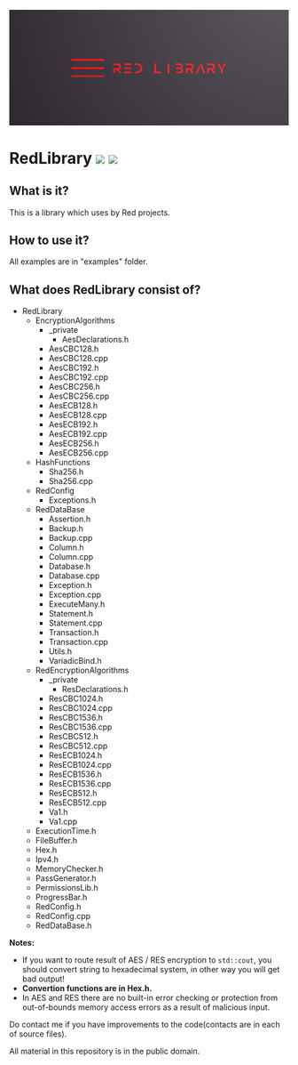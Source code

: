 ![plot](./RedLibrary_logo.png)

# RedLibrary [![](https://img.shields.io/apm/l/vim-mode)](https://github.com/Red-company/RES_Implementation/blob/main/LICENSE.md) [![](https://img.shields.io/github/repo-size/Red-company/RedLibrary)](https://github.com/Red-company/RedLibrary)

## What is it?

This is a library which uses by Red projects.

## How to use it?

All examples are in "examples" folder.

## What does RedLibrary consist of?

* RedLibrary
  * EncryptionAlgorithms
    * _private
      * AesDeclarations.h
    * AesCBC128.h
    * AesCBC128.cpp
    * AesCBC192.h
    * AesCBC192.cpp
    * AesCBC256.h
    * AesCBC256.cpp
    * AesECB128.h
    * AesECB128.cpp
    * AesECB192.h
    * AesECB192.cpp
    * AesECB256.h
    * AesECB256.cpp
  * HashFunctions
    * Sha256.h
    * Sha256.cpp
  * RedConfig
    * Exceptions.h
  * RedDataBase
    * Assertion.h
    * Backup.h
    * Backup.cpp
    * Column.h
    * Column.cpp
    * Database.h
    * Database.cpp
    * Exception.h
    * Exception.cpp
    * ExecuteMany.h
    * Statement.h
    * Statement.cpp
    * Transaction.h
    * Transaction.cpp
    * Utils.h
    * VariadicBind.h
  * RedEncryptionAlgorithms
    * _private
      * ResDeclarations.h
    * ResCBC1024.h
    * ResCBC1024.cpp
    * ResCBC1536.h
    * ResCBC1536.cpp
    * ResCBC512.h
    * ResCBC512.cpp
    * ResECB1024.h
    * ResECB1024.cpp
    * ResECB1536.h
    * ResECB1536.cpp
    * ResECB512.h
    * ResECB512.cpp
    * Va1.h
    * Va1.cpp
  * ExecutionTime.h
  * FileBuffer.h
  * Hex.h
  * Ipv4.h
  * MemoryChecker.h
  * PassGenerator.h
  * PermissionsLib.h
  * ProgressBar.h
  * RedConfig.h
  * RedConfig.cpp
  * RedDataBase.h
  
**Notes:**
 * If you want to route result of AES / RES encryption to `std::cout`, you should convert string to hexadecimal system, in other way you will get bad output!
  * **Convertion functions are in Hex.h.**
 * In AES and RES there are no built-in error checking or protection from out-of-bounds memory access errors as a result of malicious input.

Do contact me if you have improvements to the code(contacts are in each of source files). 

All material in this repository is in the public domain.
